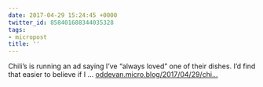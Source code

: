 ```yaml
---
date: 2017-04-29 15:24:45 +0000
twitter_id: 858401688344035328
tags:
- micropost
title: ''
---
```


Chili’s is running an ad saying I’ve “always loved” one of their dishes. I’d find that easier to believe if I ... [oddevan.micro.blog/2017/04/29/chi…](http://oddevan.micro.blog/2017/04/29/chilis-is-running.html)
